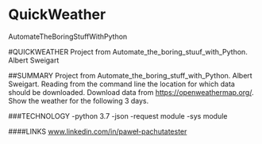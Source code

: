 # QuickWeather
AutomateTheBoringStuffWithPython


#QUICKWEATHER
Project from Automate_the_boring_stuuf_with_Python. Albert Sweigart

##SUMMARY
Project from Automate_the_boring_stuff_with_Python. Albert Sweigart.
Reading from the command line the location for which data should be downloaded.
Download data from https://openweathermap.org/.
Show the weather for the following 3 days.

###TECHNOLOGY
-python 3.7
-json
-request module
-sys module

####LINKS
www.linkedin.com/in/paweł-pachutatester
